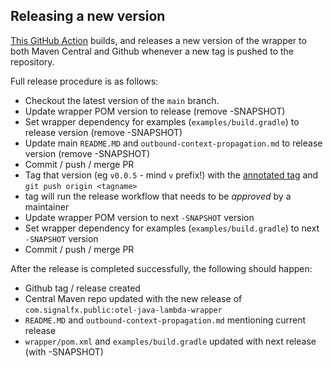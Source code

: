 ## Releasing a new version

[This GitHub Action](.github/workflows/release.yaml) builds, and releases a new version of the wrapper to both Maven Central and Github whenever a new tag is pushed to the repository.

Full release procedure is as follows:

* Checkout the latest version of the `main` branch.
* Update wrapper POM version to release (remove -SNAPSHOT)
* Set wrapper dependency for examples (`examples/build.gradle`) to release version (remove -SNAPSHOT)
* Update main `README.MD` and `outbound-context-propagation.md` to release version (remove -SNAPSHOT)
* Commit / push / merge PR
* Tag that version (eg `v0.0.5` - mind `v` prefix!) with the [annotated tag](https://git-scm.com/book/en/v2/Git-Basics-Tagging) and `git push origin <tagname>` 
* tag will run the release workflow that needs to be *approved* by a maintainer 
* Update wrapper POM version to next `-SNAPSHOT` version
* Set wrapper dependency for examples (`examples/build.gradle`) to next `-SNAPSHOT` version
* Commit / push / merge PR

After the release is completed successfully, the following should happen:
* Github tag / release created
* Central Maven repo updated with the new release of `com.signalfx.public:otel-java-lambda-wrapper`  
* `README.MD` and `outbound-context-propagation.md` mentioning current release 
* `wrapper/pom.xml` and `examples/build.gradle` updated with next release (with -SNAPSHOT)

